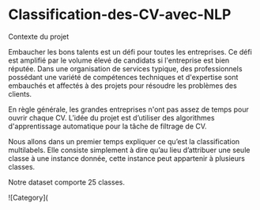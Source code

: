 # Classification-des-CV-avec-NLP

Contexte du projet

Embaucher les bons talents est un défi pour toutes les entreprises. Ce défi est amplifié par le volume élevé de candidats si l'entreprise est bien réputée. Dans une organisation de services typique, des professionnels possédant une variété de compétences techniques et d'expertise sont embauchés et affectés à des projets pour résoudre les problèmes des clients.

En règle générale, les grandes entreprises n'ont pas assez de temps pour ouvrir chaque CV. L’idée du projet est d’utiliser des algorithmes d'apprentissage automatique pour la tâche de filtrage de CV.

Nous allons dans un premier temps expliquer ce qu’est la classification multilabels. Elle consiste simplement à dire qu’au lieu d’attribuer une seule classe à une instance donnée, cette instance peut appartenir à plusieurs classes.

Notre dataset comporte 25 classes.

![Category](
